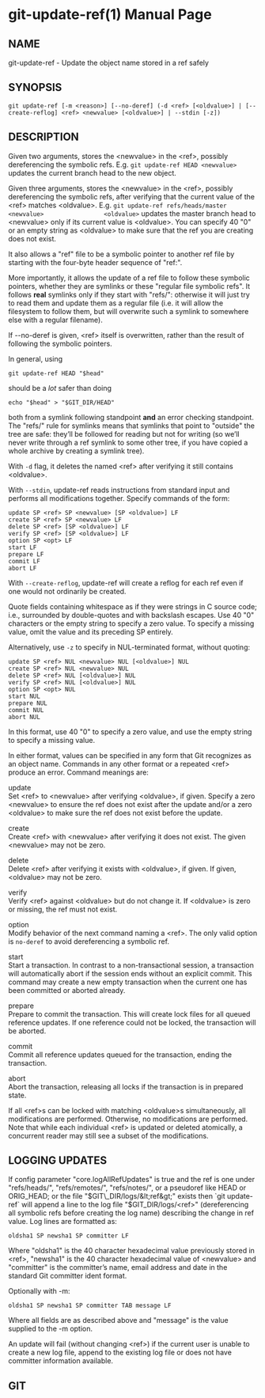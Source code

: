 git-update-ref(1) Manual Page
=============================

NAME
----

git-update-ref - Update the object name stored in a ref safely

SYNOPSIS
--------

    git update-ref [-m <reason>] [--no-deref] (-d <ref> [<oldvalue>] | [--create-reflog] <ref> <newvalue> [<oldvalue>] | --stdin [-z])

DESCRIPTION
-----------

Given two arguments, stores the &lt;newvalue&gt; in the &lt;ref&gt;, possibly dereferencing the symbolic refs. E.g. `git update-ref HEAD <newvalue>` updates the current branch head to the new object.

Given three arguments, stores the &lt;newvalue&gt; in the &lt;ref&gt;, possibly dereferencing the symbolic refs, after verifying that the current value of the &lt;ref&gt; matches &lt;oldvalue&gt;. E.g. `git update-ref refs/heads/master <newvalue>                 <oldvalue>` updates the master branch head to &lt;newvalue&gt; only if its current value is &lt;oldvalue&gt;. You can specify 40 "0" or an empty string as &lt;oldvalue&gt; to make sure that the ref you are creating does not exist.

It also allows a "ref" file to be a symbolic pointer to another ref file by starting with the four-byte header sequence of "ref:".

More importantly, it allows the update of a ref file to follow these symbolic pointers, whether they are symlinks or these "regular file symbolic refs". It follows **real** symlinks only if they start with "refs/": otherwise it will just try to read them and update them as a regular file (i.e. it will allow the filesystem to follow them, but will overwrite such a symlink to somewhere else with a regular filename).

If --no-deref is given, &lt;ref&gt; itself is overwritten, rather than the result of following the symbolic pointers.

In general, using

    git update-ref HEAD "$head"

should be a *lot* safer than doing

    echo "$head" > "$GIT_DIR/HEAD"

both from a symlink following standpoint **and** an error checking standpoint. The "refs/" rule for symlinks means that symlinks that point to "outside" the tree are safe: they’ll be followed for reading but not for writing (so we’ll never write through a ref symlink to some other tree, if you have copied a whole archive by creating a symlink tree).

With `-d` flag, it deletes the named &lt;ref&gt; after verifying it still contains &lt;oldvalue&gt;.

With `--stdin`, update-ref reads instructions from standard input and performs all modifications together. Specify commands of the form:

    update SP <ref> SP <newvalue> [SP <oldvalue>] LF
    create SP <ref> SP <newvalue> LF
    delete SP <ref> [SP <oldvalue>] LF
    verify SP <ref> [SP <oldvalue>] LF
    option SP <opt> LF
    start LF
    prepare LF
    commit LF
    abort LF

With `--create-reflog`, update-ref will create a reflog for each ref even if one would not ordinarily be created.

Quote fields containing whitespace as if they were strings in C source code; i.e., surrounded by double-quotes and with backslash escapes. Use 40 "0" characters or the empty string to specify a zero value. To specify a missing value, omit the value and its preceding SP entirely.

Alternatively, use `-z` to specify in NUL-terminated format, without quoting:

    update SP <ref> NUL <newvalue> NUL [<oldvalue>] NUL
    create SP <ref> NUL <newvalue> NUL
    delete SP <ref> NUL [<oldvalue>] NUL
    verify SP <ref> NUL [<oldvalue>] NUL
    option SP <opt> NUL
    start NUL
    prepare NUL
    commit NUL
    abort NUL

In this format, use 40 "0" to specify a zero value, and use the empty string to specify a missing value.

In either format, values can be specified in any form that Git recognizes as an object name. Commands in any other format or a repeated &lt;ref&gt; produce an error. Command meanings are:

update  
Set &lt;ref&gt; to &lt;newvalue&gt; after verifying &lt;oldvalue&gt;, if given. Specify a zero &lt;newvalue&gt; to ensure the ref does not exist after the update and/or a zero &lt;oldvalue&gt; to make sure the ref does not exist before the update.

create  
Create &lt;ref&gt; with &lt;newvalue&gt; after verifying it does not exist. The given &lt;newvalue&gt; may not be zero.

delete  
Delete &lt;ref&gt; after verifying it exists with &lt;oldvalue&gt;, if given. If given, &lt;oldvalue&gt; may not be zero.

verify  
Verify &lt;ref&gt; against &lt;oldvalue&gt; but do not change it. If &lt;oldvalue&gt; is zero or missing, the ref must not exist.

option  
Modify behavior of the next command naming a &lt;ref&gt;. The only valid option is `no-deref` to avoid dereferencing a symbolic ref.

start  
Start a transaction. In contrast to a non-transactional session, a transaction will automatically abort if the session ends without an explicit commit. This command may create a new empty transaction when the current one has been committed or aborted already.

prepare  
Prepare to commit the transaction. This will create lock files for all queued reference updates. If one reference could not be locked, the transaction will be aborted.

commit  
Commit all reference updates queued for the transaction, ending the transaction.

abort  
Abort the transaction, releasing all locks if the transaction is in prepared state.

If all &lt;ref&gt;s can be locked with matching &lt;oldvalue&gt;s simultaneously, all modifications are performed. Otherwise, no modifications are performed. Note that while each individual &lt;ref&gt; is updated or deleted atomically, a concurrent reader may still see a subset of the modifications.

LOGGING UPDATES
---------------

If config parameter "core.logAllRefUpdates" is true and the ref is one under "refs/heads/", "refs/remotes/", "refs/notes/", or a pseudoref like HEAD or ORIG\_HEAD; or the file "$GIT\_DIR/logs/&lt;ref&gt;" exists then `git update-ref` will append a line to the log file "$GIT\_DIR/logs/&lt;ref&gt;" (dereferencing all symbolic refs before creating the log name) describing the change in ref value. Log lines are formatted as:

    oldsha1 SP newsha1 SP committer LF

Where "oldsha1" is the 40 character hexadecimal value previously stored in &lt;ref&gt;, "newsha1" is the 40 character hexadecimal value of &lt;newvalue&gt; and "committer" is the committer’s name, email address and date in the standard Git committer ident format.

Optionally with -m:

    oldsha1 SP newsha1 SP committer TAB message LF

Where all fields are as described above and "message" is the value supplied to the -m option.

An update will fail (without changing &lt;ref&gt;) if the current user is unable to create a new log file, append to the existing log file or does not have committer information available.

GIT
---
